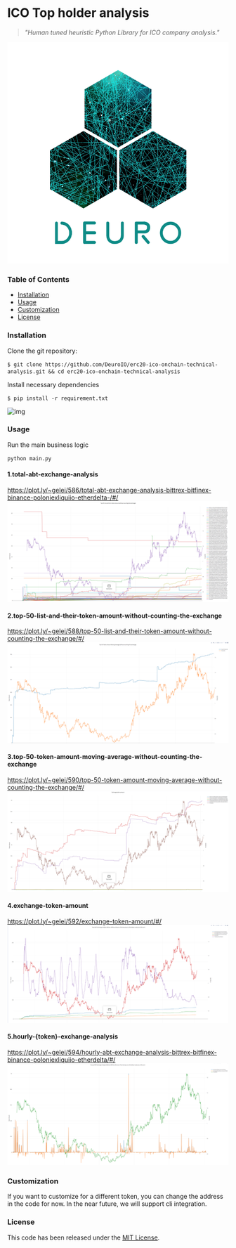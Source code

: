 # ICO Top holder analysis
> *"Human tuned heuristic Python Library for ICO company analysis."*

![](pics/logo.png)

### Table of Contents
* [Installation](#installation)
* [Usage](#usage)
* [Customization](#customization)
* [License](#license)

### Installation
Clone the git repository:
```console
$ git clone https://github.com/DeuroIO/erc20-ico-onchain-technical-analysis.git && cd erc20-ico-onchain-technical-analysis
```

Install necessary dependencies
```console
$ pip install -r requirement.txt
```

![img](http://www.dhanashriacademy.com/market/wp-content/uploads/2017/10/WHAT-IS-TECHNICAL-ANALYSIS.jpg)

### Usage
Run the main business logic
```python
python main.py
```
#### 1.total-abt-exchange-analysis
https://plot.ly/~gelei/586/total-abt-exchange-analysis-bittrex-bitfinex-binance-poloniexliquiio-etherdelta-/#/
![img](pics/1.png)

#### 2.top-50-list-and-their-token-amount-without-counting-the-exchange
https://plot.ly/~gelei/588/top-50-list-and-their-token-amount-without-counting-the-exchange/#/
![img](pics/2.png)

#### 3.top-50-token-amount-moving-average-without-counting-the-exchange
https://plot.ly/~gelei/590/top-50-token-amount-moving-average-without-counting-the-exchange/#/
![img](pics/3.png)

#### 4.exchange-token-amount
https://plot.ly/~gelei/592/exchange-token-amount/#/
![img](pics/4.png)

#### 5.hourly-{token}-exchange-analysis
https://plot.ly/~gelei/594/hourly-abt-exchange-analysis-bittrex-bitfinex-binance-poloniexliquiio-etherdelta/#/
![img](pics/5.png)

### Customization
If you want to customize for a different token, you can change the address in the code for now. In the near future, we will support cli integration.


### License
This code has been released under the [MIT License](LICENSE).
